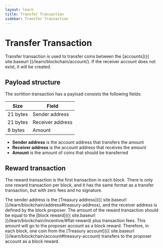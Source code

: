 ```yaml
---
layout: learn
title: Transfer Transaction
sidebar: Transfer Transaction
---
```


# Transfer Transaction

Transfer transaction is used to transfer coins between the [accounts]({{ site.baseurl }}/learn/blockchain/account/).
If the receiver account does not exist, it will be created.

## Payload structure

The sortition transaction has a payload consists the following fields:

| Size     | Field            |
| -------- | ---------------- |
| 21 bytes | Sender address   |
| 21 bytes | Receiver address |
| 8 bytes  | Amount           |

- **Sender address** is the account address that transfers the amount
- **Receiver address** is the account address that receives the amount
- **Amount** is the amount of coins that should be transferred

## Reward transaction

The reward transaction is the first transaction in each block. There is only one reward transaction
per block, and it has the same format as a transfer transaction, but with zero fees and no signature.

The sender address is the [Treasury address]({{ site.baseurl }}/learn/blockchain/address#treasury-address),
and the receiver address is defined by the block proposer.
The amount of the reward transaction should be equal to the
[block reward]({{ site.baseurl }}/learn/blockchain/incentive/#flat-reward) plus transaction fees.
This amount will go to the proposer account as a block reward.
Therefore, in each block, one coin from the
[Treasury account]({{ site.baseurl }}/learn/blockchain/account#treasury-account) transfers to
the proposer account as a block reward.
